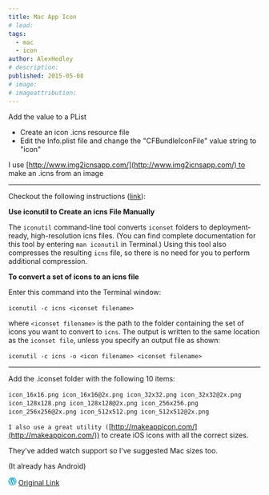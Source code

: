 ```yaml
---
title: Mac App Icon
# lead:
tags:
  - mac
  - icon
author: AlexHedley
# description:
published: 2015-05-08
# image:
# imageattribution:
---
```


Add the value to a PList

- Create an icon .icns resource file
- Edit the Info.plist file and change the "CFBundleIconFile" value string to "icon"

I use [http://www.img2icnsapp.com/](http://www.img2icnsapp.com/) to make an .icns from an image

---

Checkout the following instructions ([link](http://developer.apple.com/library/mac/#documentation/GraphicsAnimation/Conceptual/HighResolutionOSX/Optimizing/Optimizing.html)):

**Use iconutil to Create an icns File Manually**

The `iconutil` command-line tool converts `iconset` folders to deployment-ready, high-resolution icns files. (You can find complete documentation for this tool by entering `man iconutil` in Terminal.) Using this tool also compresses the resulting `icns` file, so there is no need for you to perform additional compression.

**To convert a set of icons to an icns file**

Enter this command into the Terminal window:

`iconutil -c icns <iconset filename>`

where `<iconset filename>` is the path to the folder containing the set of icons you want to convert to `icns`. The output is written to the same location as the `iconset file`, unless you specify an output file as shown:

`iconutil -c icns -o <icon filename> <iconset filename>`

---

Add the .iconset folder with the following 10 items:

`icon_16x16.png icon_16x16@2x.png icon_32x32.png icon_32x32@2x.png icon_128x128.png icon_128x128@2x.png icon_256x256.png icon_256x256@2x.png icon_512x512.png icon_512x512@2x.png`

`I also use a great utility (`[http://makeappicon.com/](http://makeappicon.com/)) to create iOS icons with all the correct sizes.

They've added watch support so I've suggested Mac sizes too.

(It already has Android)

![Wordpress](../images/wordpress.png "Wordpress") [Original Link](https://alexhedley.wordpress.com/2015/05/08/mac-app-icon/)
